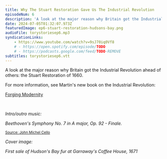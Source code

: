 ```yaml
---
title: Why The Stuart Restoration Gave Us The Industrial Revolution
episodeNum: 6
description: 'A look at the major reason why Britain got the Industrial Revolution ahead of others: the Stuart Restoration of 1660.'
date: 2024-07-05T01:32:07.973Z
featuredImage: ep6-stuart-restoration-hudsons-bay.png
audioFile: torystoriesep6.mp3
syndicationLinks:
    - https://www.youtube.com/watch?v=9sJ70iq0Vf8
    # - https://open.spotify.com/episode/TODO
    # - https://podcasts.google.com/feed/TODO-REMOVE
subtitles: torystoriesep6.vtt
---
```


A look at the major reason why Britain got the Industrial Revolution ahead of others: the Stuart Restoration of 1660.

For more information, see Martin's new book on the Industrial Revolution:

[Forging Modernity](https://www.forgingmodernity.com/)

<br>

_Intro/outro music:_

_Beethoven's Symphony No. 7 in A major, Op. 92 - Finale._

<sup>[Source: John Michel Cello](https://commons.wikimedia.org/wiki/File:JOHN_MICHEL_CELLO-BEETHOVEN_SYMPHONY_7_Finale.ogg)</sup>

_Cover image:_

_First sale of Hudson's Bay fur at Garraway's Coffee House, 1671_
